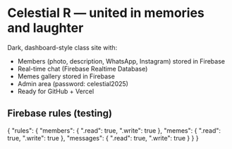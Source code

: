 # Celestial R — united in memories and laughter

Dark, dashboard-style class site with:
- Members (photo, description, WhatsApp, Instagram) stored in Firebase
- Real-time chat (Firebase Realtime Database)
- Memes gallery stored in Firebase
- Admin area (password: celestial2025)
- Ready for GitHub + Vercel

## Firebase rules (testing)
{
  "rules": {
    "members": { ".read": true, ".write": true },
    "memes": { ".read": true, ".write": true },
    "messages": { ".read": true, ".write": true }
  }
}
